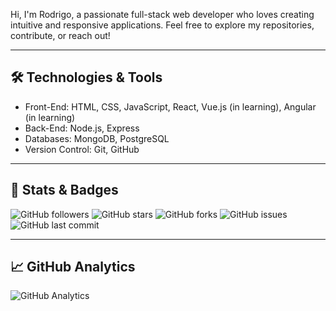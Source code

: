 Hi, I'm Rodrigo, a passionate full-stack web developer who loves creating intuitive and responsive applications.
Feel free to explore my repositories, contribute, or reach out!

---

## 🛠 Technologies & Tools
- Front-End: HTML, CSS, JavaScript, React, Vue.js (in learning), Angular (in learning)
- Back-End: Node.js, Express
- Databases: MongoDB, PostgreSQL
- Version Control: Git, GitHub

---

## 🚀 Stats & Badges

![GitHub followers](https://img.shields.io/github/followers/r0dmd?style=social)
![GitHub stars](https://img.shields.io/github/stars/r0dmd?style=social)
![GitHub forks](https://img.shields.io/github/forks/r0dmd?style=social)
![GitHub issues](https://img.shields.io/github/issues/r0dmd?style=social)
![GitHub last commit](https://img.shields.io/github/last-commit/r0dmd?style=flat-square)


---

## 📈 GitHub Analytics

![GitHub Analytics](https://github-readme-stats.vercel.app/api?username=r0dmd&show_icons=true&count_private=true&hide_title=true)
